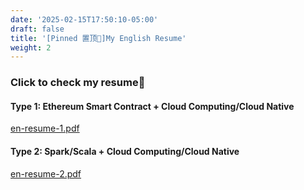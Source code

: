```yaml
---
date: '2025-02-15T17:50:10-05:00'
draft: false
title: '[Pinned 置顶📌]My English Resume'
weight: 2
---
```


<!--more-->

### Click to check my resume👀

#### Type 1: Ethereum Smart Contract + Cloud Computing/Cloud Native
[en-resume-1.pdf](/pdf/en-resume-1.pdf)

#### Type 2: Spark/Scala + Cloud Computing/Cloud Native
[en-resume-2.pdf](/pdf/en-resume-2.pdf)